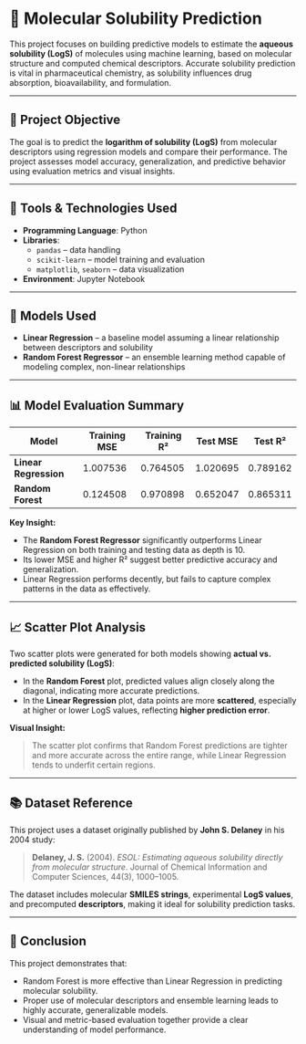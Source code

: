 # 📘 Molecular Solubility Prediction

This project focuses on building predictive models to estimate the **aqueous solubility (LogS)** of molecules using machine learning, based on molecular structure and computed chemical descriptors. Accurate solubility prediction is vital in pharmaceutical chemistry, as solubility influences drug absorption, bioavailability, and formulation.

---

## 🎯 Project Objective

The goal is to predict the **logarithm of solubility (LogS)** from molecular descriptors using regression models and compare their performance. The project assesses model accuracy, generalization, and predictive behavior using evaluation metrics and visual insights.

---

## 🧰 Tools & Technologies Used

- **Programming Language**: Python  
- **Libraries**:  
  - `pandas` – data handling  
  - `scikit-learn` – model training and evaluation  
  - `matplotlib`, `seaborn` – data visualization  
- **Environment**: Jupyter Notebook

---

## 🤖 Models Used

- **Linear Regression** – a baseline model assuming a linear relationship between descriptors and solubility  
- **Random Forest Regressor** – an ensemble learning method capable of modeling complex, non-linear relationships  

---

## 📊 Model Evaluation Summary

| Model                | Training MSE | Training R² | Test MSE | Test R² |
|----------------------|--------------|-------------|----------|---------|
| **Linear Regression** | 1.007536     | 0.764505      | 1.020695   | 0.789162  |
| **Random Forest**     | 0.124508     | 0.970898      | 0.652047   | 0.865311  |

**Key Insight:**
- The **Random Forest Regressor** significantly outperforms Linear Regression on both training and testing data as depth is 10.
- Its lower MSE and higher R² suggest better predictive accuracy and generalization.
- Linear Regression performs decently, but fails to capture complex patterns in the data as effectively.

---

## 📈 Scatter Plot Analysis

Two scatter plots were generated for both models showing **actual vs. predicted solubility (LogS)**:

- In the **Random Forest** plot, predicted values align closely along the diagonal, indicating more accurate predictions.
- In the **Linear Regression** plot, data points are more **scattered**, especially at higher or lower LogS values, reflecting **higher prediction error**.

**Visual Insight:**  
> The scatter plot confirms that Random Forest predictions are tighter and more accurate across the entire range, while Linear Regression tends to underfit certain regions.

---

## 📚 Dataset Reference

This project uses a dataset originally published by **John S. Delaney** in his 2004 study:

> **Delaney, J. S.** (2004). *ESOL: Estimating aqueous solubility directly from molecular structure*. Journal of Chemical Information and Computer Sciences, 44(3), 1000–1005.  

The dataset includes molecular **SMILES strings**, experimental **LogS values**, and precomputed **descriptors**, making it ideal for solubility prediction tasks.

---

## 📌 Conclusion

This project demonstrates that:
- Random Forest is more effective than Linear Regression in predicting molecular solubility.
- Proper use of molecular descriptors and ensemble learning leads to highly accurate, generalizable models.
- Visual and metric-based evaluation together provide a clear understanding of model performance.

